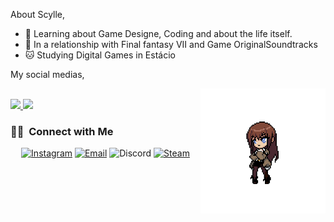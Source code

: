 About Scylle, 

* 🤔 Learning about Game Designe, Coding and about the life itself. 
* :sauropod: In a relationship with Final fantasy VII and Game OriginalSoundtracks
* :cat: Studying Digital Games in Estácio                                                                                                                

My social medias,

<img align="right" width="200" src="https://raw.githubusercontent.com/jpalvesl/kurisu-site/master/assets/kurisu.gif"/>


<br/>

<a href="https://github.com/Scyllle">
  <img height="180em" src="https://github-readme-stats.vercel.app/api?username=Scyllle&theme=buefy&show_icons=true" />
  <img height="180em" src="https://github-readme-stats.vercel.app/api/top-langs/?username=Scyllle&theme=buefy&layout=compact" />
</a>

<br/>

<h3> 🤝🏻 &nbsp;Connect with Me </h3>

<p align="center">
<a href="https://www.instagram.com/scyllle/"><img alt="Instagram" src="https://img.shields.io/badge/Instagram-scyllle-blue?style=flat-square&logo=instagram"></a>
<a href="mailto:ericfilipe007@outlook.com"><img alt="Email" src="https://img.shields.io/badge/Email-ericfilipe007@outlook.com-blue?style=flat-square&logo=gmail"></a>
<img alt="Discord" src="https://img.shields.io/badge/Discord-Grey%233876-5865F2?style=flat-square&logo=Discord&logoColor=5865F2">
<a href="https://steamcommunity.com/profiles/76561198840128981/"><img alt="Steam" src="https://img.shields.io/badge/Steam-Scylle-5865F2?style=flat-square&logo=Steam&logoColor=000000"></a>
  </p>







